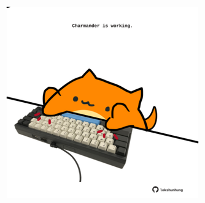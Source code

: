<!-- built at 11/01/2023, 06:00:50 UTC -->
<p align="center">
  <img width="500" height="500" src="./ReadmeImage.svg">
</p>
